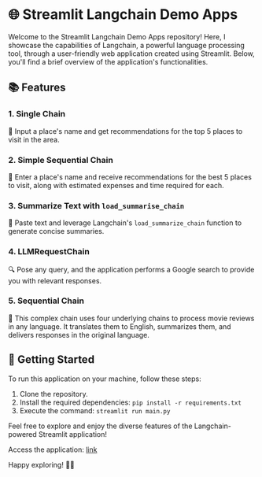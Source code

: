 # 🌐 Streamlit Langchain Demo Apps

Welcome to the Streamlit Langchain Demo Apps repository! Here, I showcase the capabilities of Langchain, a powerful language processing tool, through a user-friendly web application created using Streamlit. Below, you'll find a brief overview of the application's functionalities.

## 📚 Features

### 1. Single Chain
📍 Input a place's name and get recommendations for the top 5 places to visit in the area.

### 2. Simple Sequential Chain
🌟 Enter a place's name and receive recommendations for the best 5 places to visit, along with estimated expenses and time required for each.

### 3. Summarize Text with `load_summarise_chain`
📝 Paste text and leverage Langchain's `load_summarize_chain` function to generate concise summaries.

### 4. LLMRequestChain
🔍 Pose any query, and the application performs a Google search to provide you with relevant responses.

### 5. Sequential Chain
🎥 This complex chain uses four underlying chains to process movie reviews in any language. It translates them to English, summarizes them, and delivers responses in the original language.

## 🚀 Getting Started

To run this application on your machine, follow these steps:

1. Clone the repository.
2. Install the required dependencies: `pip install -r requirements.txt`
3. Execute the command: `streamlit run main.py`

Feel free to explore and enjoy the diverse features of the Langchain-powered Streamlit application!

Access the application: [link](https://langchaindemoapps.streamlit.app)

Happy exploring! 🌟🚀
